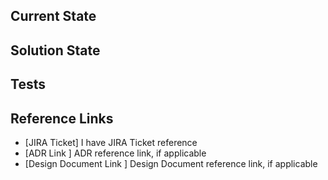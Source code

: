 ## Current State

## Solution State

## Tests

## Reference Links
- [JIRA Ticket] I have JIRA Ticket reference
- [ADR Link ] ADR reference link, if applicable
- [Design Document Link ] Design Document reference link, if applicable